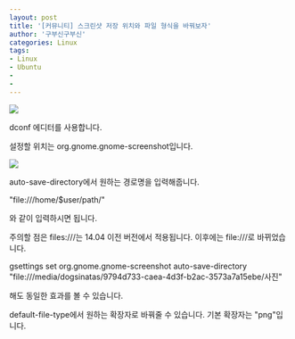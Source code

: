 ```yaml
---
layout: post
title: '[커뮤니티] 스크린샷 저장 위치와 파일 형식을 바꿔보자'
author: '구부신구부신'
categories: Linux
tags:
- Linux
- Ubuntu
-
-
---
```



<script> location.href='https://cafe.naver.com/develoid/868677' ; </script>

<p><img src="https://cafeptthumb-phinf.pstatic.net/MjAxOTA0MTVfMjgz/MDAxNTU1MjYwMTAwNDE4.1HO2uYWst6bDHPlbGFn4RBVh7LKTLfWg0cLsDCEo0Ksg.0F-FMIXUREoq9fwDHvPl9bW_9LpbREdRzGEWA1EFxvkg.PNG.kkw2821/%EB%94%94%EB%B2%A8%EB%A1%9C%EC%9D%B4%EB%93%9C_%EA%B8%80%EC%96%91%EC%8B%9D_%EB%94%94%ED%8F%B4%ED%8A%B8.png?type=w740"></p>
<p>dconf 에디터를 사용합니다.&nbsp;</p>
<p>설정할 위치는 org.gnome.gnome-screenshot입니다.&nbsp;</p>
<p><img src="https://cafeptthumb-phinf.pstatic.net/MjAxOTA1MTNfNDQg/MDAxNTU3NzIzNzg0MTEz.6Eq7qZwjEQQPHu_3DB-jAiUBEaCjEKT82IrzVwdsZa0g.HETiHjum8wQHvaSxhskUa73urMVD_uihGWFjXrKILlwg.PNG.dominant4u/%EC%8A%A4%ED%81%AC%EB%A6%B0%EC%83%B7%2C_2019-05-13_14-02-18.png?type=w740"></p>
<p>auto-save-directory에서 원하는 경로명을 입력해줍니다.&nbsp;</p>
<p>"file:///home/$user/path/"</p>
<p>와 같이 입력하시면 됩니다.&nbsp;&nbsp;</p>
<p>주의할 점은 files:///는 14.04 이전 버전에서 적용됩니다. 이후에는 file:///로 바뀌었습니다.&nbsp;</p>
<p>gsettings set org.gnome.gnome-screenshot auto-save-directory "file:///media/dogsinatas/9794d733-caea-4d3f-b2ac-3573a7a15ebe/사진"</p>
<p>해도 동일한 효과를 볼 수 있습니다.</p>
<p>default-file-type에서 원하는 확장자로 바꿔줄 수 있습니다. 기본 확장자는 "png"입니다.&nbsp;</p>
